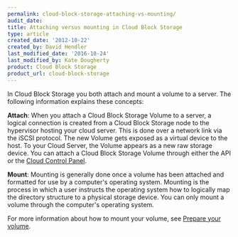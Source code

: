 ```yaml
---
permalink: cloud-block-storage-attaching-vs-mounting/
audit_date:
title: Attaching versus mounting in Cloud Block Storage
type: article
created_date: '2012-10-22'
created_by: David Hendler
last_modified_date: '2016-10-24'
last_modified_by: Kate Dougherty
product: Cloud Block Storage
product_url: cloud-block-storage
---
```


In Cloud Block Storage you both attach and mount a volume to a server. The
following information explains these concepts:

**Attach**: When you attach a Cloud Block Storage Volume to a server, a
logical connection is created from a Cloud Block Storage node to the
hypervisor hosting your cloud server. This is done over a network link
via the iSCSI protocol. The new Volume gets exposed as a virtual device
to the host. To your Cloud Server, the Volume appears as a new raw
storage device. You can attach a Cloud Block Storage Volume through
either the API or the [Cloud Control Panel](https://login.rackspace.com/).

**Mount**: Mounting is generally done once a volume has been attached
and formatted for use by a computer's operating system. Mounting is the
process in which a user instructs the operating system how to logically
map the directory structure to a physical storage device. You can only
mount a volume through the computer's operating system.

For more information about how to mount your volume, see [Prepare your
volume](/how-to/prepare-your-cloud-block-storage-volume). 
